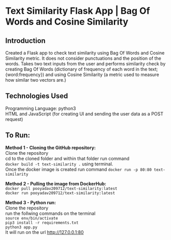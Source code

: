 # Text Similarity Flask App | Bag Of Words and Cosine Similarity

## Introduction

Created a Flask app to check text similarity using Bag Of Words and Cosine Similarity metric. It does not consider punctuations and the position of the words. Takes two text inputs from the user and performs similarity check by creating Bag Of Words (dictionary of frequency of each word in the text; {word:frequency}) and using Cosine Similarity (a metric used to measure how similar two vectors are.) 

## Technologies Used
Programming Language:
    python3<br>
    HTML and JavaScript (for creating UI and sending the user data as a POST request) <br> 

## To Run: 
**Method 1 - Cloning the GitHub repository:** <br>
    Clone the repository<br>
    cd to the cloned folder and within that folder run command <br> `docker build -t text-similarity .` using terminal. <br> 
    Once the docker image is created run command `docker run -p 80:80 text-similarity`

**Method 2 - Pulling the image from DockerHub:** <br>
    `docker pull pooyadav209712/text-similarity:latest` <br>
    `docker run pooyadav209712/text-similarity:latest`

**Method 3 - Python run:** <br> 
    Clone the repository <br>
    run the follwing commands on the terminal <br> `source env/bin/activate` <br>
                                              `pip3 install -r requirements.txt` <br>
                                              `python3 app.py` <br>
    It will run on the url http://127.0.0.1:80

